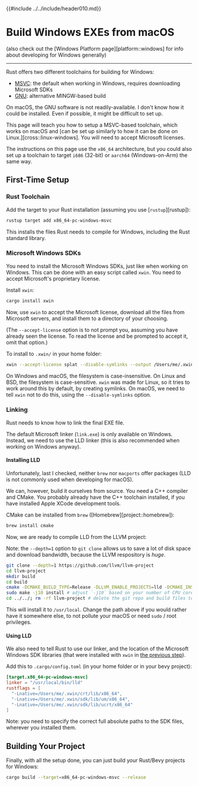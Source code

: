 {{#include ../../include/header010.md}}

# Build Windows EXEs from macOS

(also check out the [Windows Platform page][platform::windows] for info
about developing for Windows generally)

---

Rust offers two different toolchains for building for Windows:
 - [MSVC](#first-time-setup-msvc): the default when working in Windows, requires downloading Microsoft SDKs
 - [GNU](#first-time-setup-gnu): alternative MINGW-based build

On macOS, the GNU software is not readily-available. I don't know how it could
be installed. Even if possible, it might be difficult to set up.

This page will teach you how to setup a MSVC-based toolchain, which works on
macOS and [can be set up similarly to how it can be done on
Linux.][cross::linux-windows]. You will need to accept Microsoft licenses.

The instructions on this page use the `x86_64` architecture, but you could also
set up a toolchain to target `i686` (32-bit) or `aarch64` (Windows-on-Arm) the
same way.

## First-Time Setup

### Rust Toolchain

Add the target to your Rust installation (assuming you use [`rustup`][rustup]):

```sh
rustup target add x86_64-pc-windows-msvc
```

This installs the files Rust needs to compile for Windows, including the
Rust standard library.

### Microsoft Windows SDKs

You need to install the Microsoft Windows SDKs, just like when working on
Windows. This can be done with an easy script called `xwin`. You need to accept
Microsoft's proprietary license.

Install `xwin`:

```sh
cargo install xwin
```

Now, use `xwin` to accept the Microsoft license, download all the files
from Microsoft servers, and install them to a directory of your choosing.

(The `--accept-license` option is to not prompt you, assuming you have already
seen the license. To read the license and be prompted to accept it, omit that
option.)

To install to `.xwin/` in your home folder:

```sh
xwin --accept-license splat --disable-symlinks --output /Users/me/.xwin
```

On Windows and macOS, the filesystem is case-insensitive. On Linux and BSD, the
filesystem is case-sensitive. `xwin` was made for Linux, so it tries to work
around this by default, by creating symlinks. On macOS, we need to tell `xwin`
not to do this, using the `--disable-symlinks` option.

### Linking

Rust needs to know how to link the final EXE file.

The default Microsoft linker (`link.exe`) is only available on Windows. Instead,
we need to use the LLD linker (this is also recommended when working on Windows
anyway).

#### Installing LLD

Unfortunately, last I checked, neither `brew` nor `macports` offer packages (LLD
is not commonly used when developing for macOS).

We can, however, build it ourselves from source. You need a C++ compiler and
CMake. You probably already have the C++ toolchain installed, if you have
installed Apple XCode development tools.

CMake can be installed from `brew` ([Homebrew][project::homebrew]):

```sh
brew install cmake
```

Now, we are ready to compile LLD from the LLVM project:

Note: the `--depth=1` option to `git clone` allows us to save a lot of disk
space and download bandwidth, because the LLVM respository is *huge*.

```sh
git clone --depth=1 https://github.com/llvm/llvm-project
cd llvm-project
mkdir build
cd build
cmake -DCMAKE_BUILD_TYPE=Release -DLLVM_ENABLE_PROJECTS=lld -DCMAKE_INSTALL_PREFIX=/usr/local ../llvm
sudo make -j10 install # adjust `-j10` based on your number of CPU cores
cd ../../; rm -rf llvm-project # delete the git repo and build files to free disk space
```

This will install it to `/usr/local`. Change the path above if you would rather
have it somewhere else, to not pollute your macOS or need `sudo` / root privileges.

#### Using LLD

We also need to tell Rust to use our linker, and the location of the Microsoft
Windows SDK libraries (that were installed with `xwin` in [the previous
step](#microsoft-windows-sdks)).

Add this to `.cargo/config.toml` (in your home folder or in your bevy project):

```toml
[target.x86_64-pc-windows-msvc]
linker = "/usr/local/bin/lld"
rustflags = [
  "-Lnative=/Users/me/.xwin/crt/lib/x86_64",
  "-Lnative=/Users/me/.xwin/sdk/lib/um/x86_64",
  "-Lnative=/Users/me/.xwin/sdk/lib/ucrt/x86_64"
]
```

Note: you need to specify the correct full absolute paths to the SDK files,
wherever you installed them.

## Building Your Project

Finally, with all the setup done, you can just build your Rust/Bevy projects
for Windows:

```sh
cargo build --target=x86_64-pc-windows-msvc --release
```
